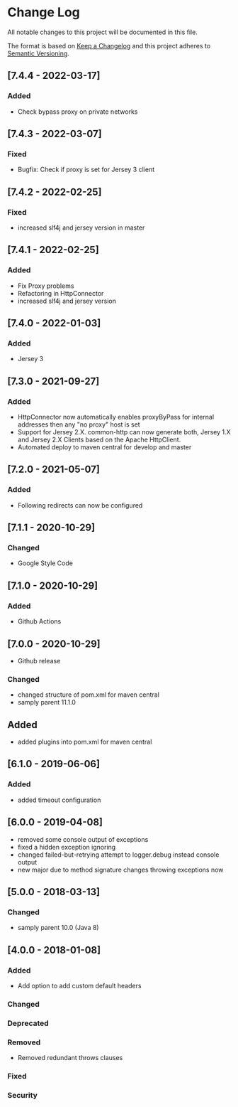 # Change Log
All notable changes to this project will be documented in this file.

The format is based on [Keep a Changelog](http://keepachangelog.com/)
and this project adheres to [Semantic Versioning](http://semver.org/).

## [7.4.4 - 2022-03-17]
### Added
- Check bypass proxy on private networks

## [7.4.3 - 2022-03-07]
### Fixed
- Bugfix: Check if proxy is set for Jersey 3 client

## [7.4.2 - 2022-02-25]
### Fixed
- increased slf4j and jersey version in master

## [7.4.1 - 2022-02-25]
### Added
- Fix Proxy problems
- Refactoring in HttpConnector
- increased slf4j and jersey version

## [7.4.0 - 2022-01-03]
### Added
- Jersey 3

## [7.3.0 - 2021-09-27]
### Added
- HttpConnector now automatically enables proxyByPass for internal addresses then any "no proxy" host is set
- Support for Jersey 2.X. common-http can now generate both, Jersey 1.X and Jersey 2.X Clients based on the Apache HttpClient.
- Automated deploy to maven central for develop and master

## [7.2.0 - 2021-05-07]
### Added
- Following redirects can now be configured

## [7.1.1 - 2020-10-29]
### Changed
- Google Style Code

## [7.1.0 - 2020-10-29]
### Added
- Github Actions

## [7.0.0 - 2020-10-29]
- Github release
### Changed
- changed structure of pom.xml for maven central
- samply parent 11.1.0
## Added
- added plugins into pom.xml for maven central

## [6.1.0 - 2019-06-06]
### Added
- added timeout configuration

## [6.0.0 - 2019-04-08]
- removed some console output of exceptions
- fixed a hidden exception ignoring
- changed failed-but-retrying attempt to logger.debug instead console output
- new major due to method signature changes throwing exceptions now

## [5.0.0 - 2018-03-13]
### Changed
- samply parent 10.0 (Java 8)

## [4.0.0 - 2018-01-08]
### Added
- Add option to add custom default headers

### Changed

### Deprecated

### Removed
- Removed redundant throws clauses

### Fixed

### Security
